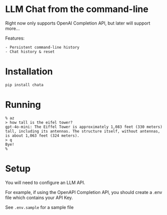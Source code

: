 # LLM Chat from the command-line

Right now only supports OpenAI Completion API, but later will support more...

Features:

    - Persistent command-line history
    - Chat history & reset

# Installation

    pip install chata

# Running

    % az
    > how tall is the eifel tower?
    gpt-4o-mini: The Eiffel Tower is approximately 1,083 feet (330 meters) tall, including its antennas. The structure itself, without antennas, is about 1,063 feet (324 meters).
    > q
    Bye!
    %

# Setup

You will need to configure an LLM API.

For example, if using the OpenAPI Completion API, you should create a .env file which contains your API Key.

See `.env.sample` for a sample file

